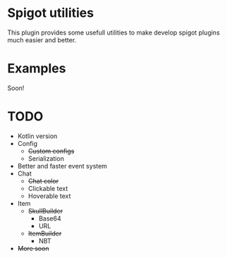 # Spigot utilities

This plugin provides some usefull utilities to make develop spigot plugins much easier and better.

# Examples
Soon!

# TODO
* Kotlin version
* Config
  * ~~Custom configs~~
  * Serialization
* Better and faster event system
* Chat
  * ~~Chat color~~
  * Clickable text
  * Hoverable text
* Item
  * ~~SkullBuilder~~
    * Base64
    * URL
  * ~~ItemBuilder~~
    *  NBT
* ~~More soon~~